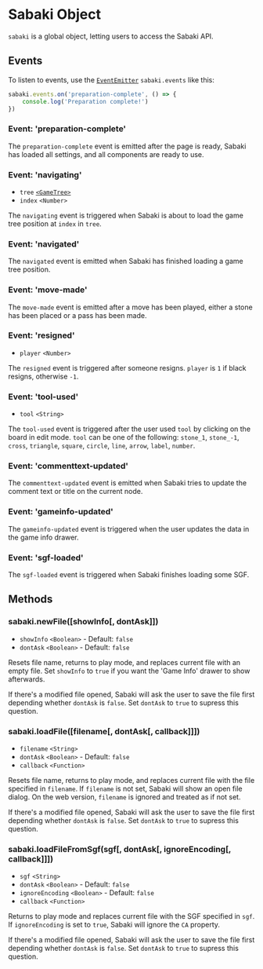 # Sabaki Object

`sabaki` is a global object, letting users to access the Sabaki API.

## Events

To listen to events, use the [`EventEmitter`](https://nodejs.org/api/events.html#events_class_eventemitter) `sabaki.events` like this:

~~~js
sabaki.events.on('preparation-complete', () => {
    console.log('Preparation complete!')
})
~~~

### Event: 'preparation-complete'

The `preparation-complete` event is emitted after the page is ready, Sabaki has loaded all settings, and all components are ready to use.

### Event: 'navigating'

* `tree` [`<GameTree>`](gametree.md)
* `index` `<Number>`

The `navigating` event is triggered when Sabaki is about to load the game tree position at `index` in `tree`.

### Event: 'navigated'

The `navigated` event is emitted when Sabaki has finished loading a game tree position.

### Event: 'move-made'

The `move-made` event is emitted after a move has been played, either a stone has been placed or a pass has been made.

### Event: 'resigned'

* `player` `<Number>`

The `resigned` event is triggered after someone resigns. `player` is `1` if black resigns, otherwise `-1`.

### Event: 'tool-used'

* `tool` `<String>`

The `tool-used` event is triggered after the user used `tool` by clicking on the board in edit mode. `tool` can be one of the following: `stone_1`, `stone_-1`, `cross`, `triangle`, `square`, `circle`, `line`, `arrow`, `label`, `number`.

### Event: 'commenttext-updated'

The `commenttext-updated` event is emitted when Sabaki tries to update the comment text or title on the current node.

### Event: 'gameinfo-updated'

The `gameinfo-updated` event is triggered when the user updates the data in the game info drawer.

### Event: 'sgf-loaded'

The `sgf-loaded` event is triggered when Sabaki finishes loading some SGF.

## Methods

### sabaki.newFile([showInfo[, dontAsk]])

* `showInfo` `<Boolean>` - Default: `false`
* `dontAsk` `<Boolean>` - Default: `false`

Resets file name, returns to play mode, and replaces current file with an empty file. Set `showInfo` to `true` if you want the 'Game Info' drawer to show afterwards.

If there's a modified file opened, Sabaki will ask the user to save the file first depending whether `dontAsk` is `false`. Set `dontAsk` to `true` to supress this question.

### sabaki.loadFile([filename[, dontAsk[, callback]]])

* `filename` `<String>`
* `dontAsk` `<Boolean>` - Default: `false`
* `callback` `<Function>`

Resets file name, returns to play mode, and replaces current file with the file specified in `filename`. If `filename` is not set, Sabaki will show an open file dialog. On the web version, `filename` is ignored and treated as if not set.

If there's a modified file opened, Sabaki will ask the user to save the file first depending whether `dontAsk` is `false`. Set `dontAsk` to `true` to supress this question.

### sabaki.loadFileFromSgf(sgf[, dontAsk[, ignoreEncoding[, callback]]])

* `sgf` `<String>`
* `dontAsk` `<Boolean>` - Default: `false`
* `ignoreEncoding` `<Boolean>` - Default: `false`
* `callback` `<Function>`

Returns to play mode and replaces current file with the SGF specified in `sgf`. If `ignoreEncoding` is set to `true`, Sabaki will ignore the `CA` property.

If there's a modified file opened, Sabaki will ask the user to save the file first depending whether `dontAsk` is `false`. Set `dontAsk` to `true` to supress this question.
